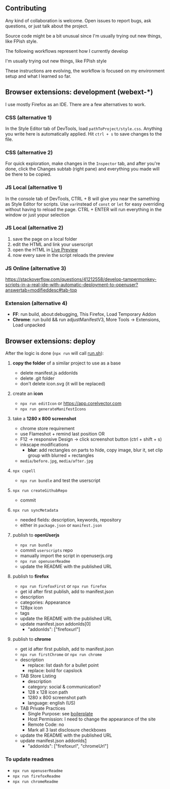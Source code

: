 ## Contributing
Any kind of collaboration is welcome. Open issues to report bugs, ask questions, or just talk about the project.

Source code might be a bit unusual since I'm usually trying out new things, like FPish style.

The following workflows represent how I currently develop

I'm usually trying out new things, like FPish style

These instructions are evolving, the workflow is focused on my environment setup and what I learned so far.


## Browser extensions: development (webext-*)
I use mostly Firefox as an IDE. There are a few alternatives to work.

### CSS (alternative 1)
In the Style Editor tab of DevTools, load `pathToProject/style.css`. Anything you write here is automatically applied. Hit `ctrl + s` to save changes to the file.

### CSS (alternative 2)
For quick exploration, make changes in the `Inspector` tab, and after you're done, click the Changes subtab (right pane) and everything you made will be there to be copied.

### JS Local (alternative 1)
In the console tab of DevTools, CTRL + B will give you near the samething as Style Editor for scripts. Use `var`instead of `const` or `let` for easy overriding without having to reload the page. CTRL + ENTER will run everything in the window or just yopur selection

### JS Local (alternative 2)
1) save the page on a local folder
2) edit the HTML and link your userscript
3) open the HTML in [Live Preview][1]
4) now every save in the script reloads the preview

### JS Online (alternative 3)
https://stackoverflow.com/questions/41212558/develop-tampermonkey-scripts-in-a-real-ide-with-automatic-deployment-to-openuser?answertab=modifieddesc#tab-top

### Extension (alternative 4)
- **FF**: run build, about:debugging, This Firefox, Load Temporary Addon
- **Chrome**: run build && run adjustManifestV3, More Tools -> Extensions, Load unpacked


## Browser extensions: deploy
After the logic is done (`npx run` will call [run.sh](https://github.com/icetbr/my-projects/configs/run-config/common.sh)):

1) **copy the folder** of a similar project to use as a base
   - delete manifest.js addonIds
   - delete .git folder
   - don't delete icon.svg (it will be replaced)

2) create an **icon**
    - `npx run editIcon` or https://app.corelvector.com
    - `npx run generateManifestIcons`

3) take a **1280 x 800 screenshot**
    - chrome store requirement
    - use Flameshot + remind last position OR
    - F12 -> responsive Design -> click screenshot button (ctrl + shift + s)
    - inkscape modifications
      - **blur**: add rectangles on parts to hide, copy image, blur it, set clip group with blurred + rectangles
    - `media/before.jpg`, `media/after.jpg`

4) `npx cspell`
   - `npx run bundle` and test the userscript

5) `npx run createGithubRepo`
    - commit

6) `npx run syncMetadata`
    - needed fields: description, keywords, repository
    - either in `package.json` or `manifest.json`

7) publish to **openUserjs**
    - `npx run bundle`
    - commit `userscripts` repo
    - manually import the script in openuserjs.org
    - `npx run openuserReadme`
    - update the README with the published URL

8) publish to **firefox**
    - `npx run firefoxFirst` or `npx run firefox`
    - get id after first publish, add to manifest.json
    - description
    - categories: Appearance
    - 128px icon
    - tags
    - update the README with the published URL
    - update manifest.json addonIds[0]
      - "addonIds": ["firefoxurl"]

9)  publish to **chrome**
    - get id after first publish, add to manifest.json
    - `npx run firstChrome` or `npx run chrome`
    - description
      - replace: list dash for a bullet point
      - replace: bold for capslock
    - TAB Store Listing
      - description
      - category: social & communication?
      - 128 x 128 icon path
      - 1280 x 800 screenshot path
      - language: english (US)
    - TAB Private Practices
      - Single Purpose: see [boilerplate](docs/boilerplate.md)
      - Host Permission: I need to change the appearance of the site
      - Remote Code: no
      - Mark all 3 last disclosure checkboxes
    - update the README with the published URL
    - update manifest.json addonIds[1]
      - "addonIds": ["firefoxurl", "chromeUrl"]

### To update readmes
- `npx run openuserReadme`
- `npx run firefoxReadme`
- `npx run chromeReadme`



[1]: https://marketplace.visualstudio.com/items?itemName=ms-vscode.live-server
<!-- http://localhost:3000/test/hackernews/Meta%20Is%20Transferring%20Jest%20to%20the%20OpenJS%20Foundation%20_%20Hacker%20News.html -->
